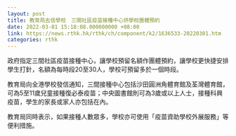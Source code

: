 ```yaml
---
layout: post
title: 教育局去信學校　三間社區疫苗接種中心供學校團體預約
date: 2022-03-01 15:18:08.000000000 +08:00
link: https://news.rthk.hk/rthk/ch/component/k2/1636533-20220301.htm
categories: rthk
---
```


政府指定三間社區疫苗接種中心，讓學校預留名額作團體預約，讓學校更快捷安排學生打針，名額為每時段20至30人，學校可預留多於一個時段。

教育局向全港學校發信通知，三間接種中心包括沙田圓洲角體育館及荃灣體育館， 可為5至11歲兒童接種復必泰疫苗；中央圖書館則可為3歲或以上人士，接種科興疫苗，學生的家長或家人亦包括在內。

教育局同時表示，如果接種人數眾多，學校亦可使用「疫苗資助學校外展服務」等便利措施。

